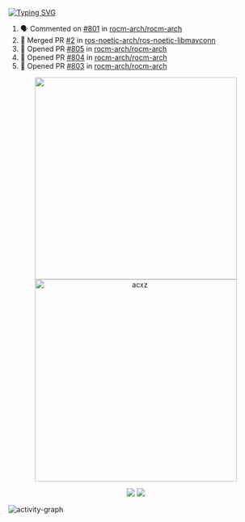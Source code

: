 [![Typing SVG](https://readme-typing-svg.herokuapp.com?size=16&color=AFFFA3&multiline=true&height=75&lines=contributing+to+robotics%2Faerospace%2Fml%2Fgpu+software;packaging+it+for+archlinux;ricer)](https://git.io/typing-svg)

<!--START_SECTION:activity-->
1. 🗣 Commented on [#801](https://github.com/rocm-arch/rocm-arch/issues/801) in [rocm-arch/rocm-arch](https://github.com/rocm-arch/rocm-arch)
2. 🎉 Merged PR [#2](https://github.com/ros-noetic-arch/ros-noetic-libmavconn/pull/2) in [ros-noetic-arch/ros-noetic-libmavconn](https://github.com/ros-noetic-arch/ros-noetic-libmavconn)
3. 💪 Opened PR [#805](https://github.com/rocm-arch/rocm-arch/pull/805) in [rocm-arch/rocm-arch](https://github.com/rocm-arch/rocm-arch)
4. 💪 Opened PR [#804](https://github.com/rocm-arch/rocm-arch/pull/804) in [rocm-arch/rocm-arch](https://github.com/rocm-arch/rocm-arch)
5. 💪 Opened PR [#803](https://github.com/rocm-arch/rocm-arch/pull/803) in [rocm-arch/rocm-arch](https://github.com/rocm-arch/rocm-arch)
<!--END_SECTION:activity-->

<p align="center">
  <img width="400em" src=https://github-readme-stats.vercel.app/api?username=acxz&include_all_commits=true&show_icons=true />
  <img width="400em" src="https://github-readme-streak-stats.herokuapp.com/?user=acxz&" alt="acxz" />
</p>

<p align="center">
  <img src=https://github-readme-stats.vercel.app/api/top-langs/?username=acxz&layout=compact />
  <img src=https://github-profile-trophy.vercel.app/?username=acxz&row=2&column=4 />
</p>

![activity-graph](https://activity-graph.herokuapp.com/graph?username=acxz&theme=aqua)
